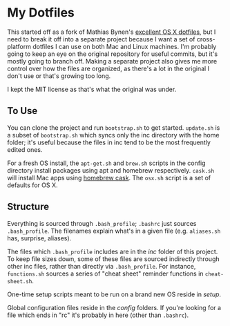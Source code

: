 # My Dotfiles

This started off as a fork of Mathias Bynen's [excellent OS X dotfiles](https://github.com/mathiasbynens/dotfiles), but I need to break it off into a separate project because I want a set of cross-platform dotfiles I can use on both Mac and Linux machines. I'm probably going to keep an eye on the original repository for useful commits, but it's mostly going to branch off. Making a separate project also gives me more control over how the files are organized, as there's a lot in the original I don't use or that's growing too long.

I kept the MIT license as that's what the original was under.

## To Use

You can clone the project and run `bootstrap.sh` to get started. `update.sh` is a subset of `bootstrap.sh` which syncs only the inc directory with the home folder; it's useful because the files in inc tend to be the most frequently edited ones.

For a fresh OS install, the `apt-get.sh` and `brew.sh` scripts in the config directory install packages using apt and homebrew respectively. `cask.sh` will install Mac apps using [homebrew cask](https://github.com/phinze/homebrew-cask). The `osx.sh` script is a set of defaults for OS X.

## Structure

Everything is sourced through `.bash_profile`; `.bashrc` just sources `.bash_profile`. The filenames explain what's in a given file (e.g. `aliases.sh` has, surprise, aliases).

The files which `.bash_profile` includes are in the *inc* folder of this project. To keep file sizes down, some of these files are sourced indirectly through other inc files, rather than directly via `.bash_profile`. For instance, `functions.sh` sources a series of "cheat sheet" reminder functions in `cheat-sheet.sh`.

One-time setup scripts meant to be run on a brand new OS reside in *setup*.

Global configuration files reside in the *config* folders. If you're looking for a file which ends in "rc" it's probably in here (other than `.bashrc`).
